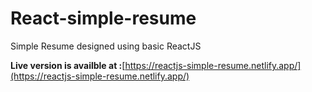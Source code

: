 # React-simple-resume
Simple Resume designed using basic ReactJS

**Live version is availble at :**[https://reactjs-simple-resume.netlify.app/](https://reactjs-simple-resume.netlify.app/)
